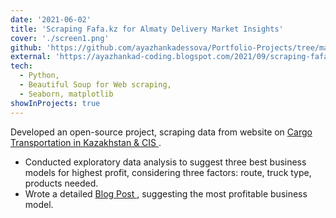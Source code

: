 ```yaml
---
date: '2021-06-02'
title: 'Scraping Fafa.kz for Almaty Delivery Market Insights'
cover: './screen1.png'
github: 'https://github.com/ayazhankadessova/Portfolio-Projects/tree/main/FAFA'
external: 'https://ayazhankad-coding.blogspot.com/2021/09/scraping-fafakz-for-almaty-delivery.html'
tech:
  - Python,
  - Beautiful Soup for Web scraping,
  - Seaborn, matplotlib
showInProjects: true
---
```


Developed an open-source project, scraping data from website on <a href='https://fa-fa.kz/search_load/gruzy-almaty/'> Cargo Transportation in Kazakhstan & CIS </a>.

- Conducted exploratory data analysis to suggest three best business models for highest profit, considering three factors: route, truck type, products needed.
- Wrote a detailed <a href = 'https://ayazhankad-coding.blogspot.com/2021/09/scraping-fafakz-for-almaty-delivery.html'> Blog Post </a>, suggesting the most profitable business model.
